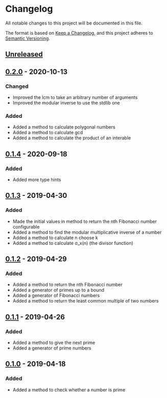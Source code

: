 # Changelog
All notable changes to this project will be documented in this file.

The format is based on [Keep a Changelog][clog], and this project adheres to [Semantic Versioning][semver].

## [Unreleased]

## [0.2.0] - 2020-10-13
### Changed
- Improved the lcm to take an arbitrary number of arguments
- Improved the modular inverse to use the stdlib one

### Added
- Added a method to calculate polygonal numbers
- Added a method to calculate gcd
- Added a method to calculate the product of an interable

## [0.1.4] - 2020-09-18
### Added
- Added more type hints

## [0.1.3] - 2019-04-30
### Added
- Made the initial values in method to return the nth Fibonacci number configurable
- Added a method to find the modular multiplicative inverse of a number
- Added a method to calculate n choose k
- Added a method to calculate σ_x(n) (the divisor function)

## [0.1.2] - 2019-04-29
### Added
- Added a method to return the nth Fibonacci number
- Added a generator of primes up to a bound
- Added a generator of Fibonacci numbers
- Added a method to return the least common multiple of two numbers

## [0.1.1] - 2019-04-26
### Added
- Added a method to give the next prime
- Added a generator of prime numbers

## [0.1.0] - 2019-04-18
### Added
- Added a method to check whether a number is prime


[unreleased]: https://github.com/spapanik/mathlib/compare/v0.2.0...master
[0.2.0]: https://github.com/spapanik/mathlib/compare/v0.1.4...v0.2.0
[0.1.4]: https://github.com/spapanik/mathlib/compare/v0.1.3...v0.1.4
[0.1.3]: https://github.com/spapanik/mathlib/compare/v0.1.2...v0.1.3
[0.1.2]: https://github.com/spapanik/mathlib/compare/v0.1.1...v0.1.2
[0.1.1]: https://github.com/spapanik/mathlib/compare/v0.1.0...v0.1.1
[0.1.0]: https://github.com/spapanik/mathlib/releases/tag/v0.1.0

[clog]: https://keepachangelog.com/en/1.0.0/
[semver]: https://semver.org/spec/v2.0.0.html
